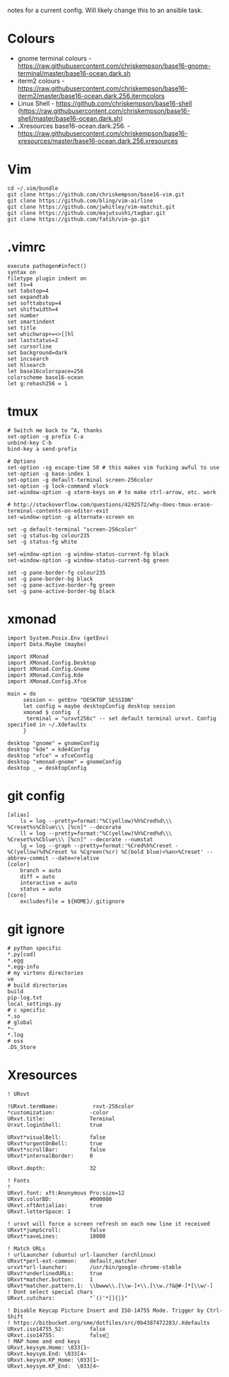 notes for a current config. Will likely change this to an ansible task. 


Colours
=======
- gnome terminal colours - https://raw.githubusercontent.com/chriskempson/base16-gnome-terminal/master/base16-ocean.dark.sh
- iterm2 colours - https://raw.githubusercontent.com/chriskempson/base16-iterm2/master/base16-ocean.dark.256.itermcolors
- Linux Shell - https://github.com/chriskempson/base16-shell (https://raw.githubusercontent.com/chriskempson/base16-shell/master/base16-ocean.dark.sh)
- .Xresources base16-ocean.dark.256. - https://raw.githubusercontent.com/chriskempson/base16-xresources/master/base16-ocean.dark.256.xresources

Vim
===
```
cd ~/.vim/bundle
git clone https://github.com/chriskempson/base16-vim.git
git clone https://github.com/bling/vim-airline
git clone https://github.com/jwhitley/vim-matchit.git
git clone https://github.com/majutsushi/tagbar.git
git clone https://github.com/fatih/vim-go.git

```

.vimrc
======
```
execute pathogen#infect()
syntax on
filetype plugin indent on
set ts=4
set tabstop=4
set expandtab
set softtabstop=4
set shiftwidth=4
set number
set smartindent
set title
set whichwrap+=<>[]hl
set laststatus=2
set cursorline
set background=dark
set incsearch
set hlsearch
let base16colorspace=256
colorscheme base16-ocean
let g:rehash256 = 1
```

tmux
====
```
# Switch me back to ^A, thanks
set-option -g prefix C-a
unbind-key C-b
bind-key a send-prefix

# Options
set-option -sg escape-time 50 # this makes vim fucking awful to use
set-option -g base-index 1
set-option -g default-terminal screen-256color
set-option -g lock-command vlock
set-window-option -g xterm-keys on # to make ctrl-arrow, etc. work

# http://stackoverflow.com/questions/4292572/why-does-tmux-erase-terminal-contents-on-editor-exit
set-window-option -g alternate-screen on

set -g default-terminal "screen-256color"
set -g status-bg colour235
set -g status-fg white

set-window-option -g window-status-current-fg black
set-window-option -g window-status-current-bg green

set -g pane-border-fg colour235
set -g pane-border-bg black
set -g pane-active-border-fg green
set -g pane-active-border-bg black
```

xmonad
=======
```
import System.Posix.Env (getEnv)
import Data.Maybe (maybe)

import XMonad
import XMonad.Config.Desktop
import XMonad.Config.Gnome
import XMonad.Config.Kde
import XMonad.Config.Xfce

main = do
     session <- getEnv "DESKTOP_SESSION"
     let config = maybe desktopConfig desktop session
     xmonad $ config  {
      terminal = "urxvt256c" -- set default terminal urxvt. Config specified in ~/.Xdefaults
     } 

desktop "gnome" = gnomeConfig
desktop "kde" = kde4Config
desktop "xfce" = xfceConfig
desktop "xmonad-gnome" = gnomeConfig
desktop _ = desktopConfig

```
git config
==========
```
[alias]
    ls = log --pretty=format:"%C(yellow)%h%Cred%d\\\ %Creset%s%Cblue\\\ [%cn]" --decorate
    ll = log --pretty=format:"%C(yellow)%h%Cred%d\\\ %Creset%s%Cblue\\\ [%cn]" --decorate --numstat
    lg = log --graph --pretty=format:'%Cred%h%Creset -%C(yellow)%d%Creset %s %Cgreen(%cr) %C(bold blue)<%an>%Creset' --abbrev-commit --date=relative
[color]
    branch = auto
    diff = auto
    interactive = auto
    status = auto
[core]
    excludesfile = ${HOME}/.gitignore
```

git ignore
==========
```
# python specific
*.py[cod]
*.egg
*.egg-info
# my virtenv directories
ve
# build directories
build
pip-log.txt
local_settings.py
# c specific
*.so
# global
*~
*.log
# osx
.DS_Store
```

Xresources
==========
```
! URxvt

!URxvt.termName:           rxvt-256color
*customization:           -color
URxvt.title:              Terminal
Urxvt.loginShell:         true

URxvt*visualBell:         false
URxvt*urgentOnBell:       true
URxvt*scrollBar:          false
URxvt*internalBorder:     0

URxvt.depth:              32

! Fonts
!
URxvt.font: xft:Anonymous Pro:size=12
URxvt.colorBD:            #000000
URxvt.xftAntialias:       true
URxvt.letterSpace: 1

! urxvt will force a screen refresh on each new line it received
URxvt*jumpScroll:         false
URxvt*saveLines:          10000

! Match URLs
! urlLauncher (ubuntu) url-launcher (archlinux)
URxvt*perl-ext-common:    default,matcher
urxvt*url-launcher:       /usr/bin/google-chrome-stable
URxvt*underlinedURLs:     true
URxvt*matcher.button:     1
URxvt*matcher.pattern.1:  \\bwww\\.[\\w-]+\\.[\\w./?&@#-]*[\\w/-]
! Dont select special chars
URxvt.cutchars:           "`()'*[]{|}"

! Disable Keycap Picture Insert and ISO-14755 Mode. Trigger by Ctrl-Shift
! https://bitbucket.org/sme/dotfiles/src/0b4387472283/.Xdefaults
URxvt.iso14755_52:        false
URxvt.iso14755:           false
! MAP home and end keys 
URxvt.keysym.Home: \033[1~                                                                           
URxvt.keysym.End: \033[4~                                                                            
URxvt.keysym.KP_Home: \033[1~                                                                        
URxvt.keysym.KP_End:  \033[4~ 

```

